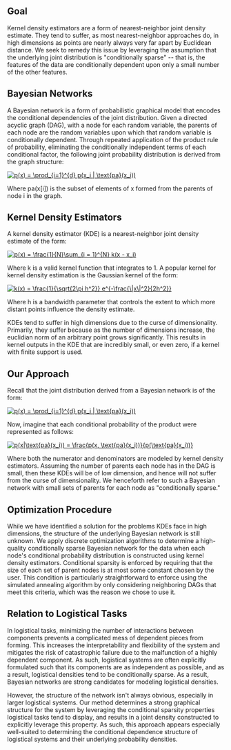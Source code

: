 ## Goal

Kernel density estimators are a form of nearest-neighbor joint density estimate. They tend to suffer, as most nearest-neighbor approaches do, in high dimensions as points are nearly always very far apart by Euclidean distance. We seek to remedy this issue by leveraging the assumption that the underlying joint distribution is "conditionally sparse" -- that is, the features of the data are conditionally dependent upon only a small number of the other features.

## Bayesian Networks

A Bayesian network is a form of probabilistic graphical model that encodes the conditional dependencies of the joint distribution. Given a directed acyclic graph (DAG), with a node for each random variable, the parents of each node are the random variables upon which that random variable is conditionally dependent. Through repeated application of the product rule of probability, eliminating the conditionally independent terms of each conditional factor, the following joint probability distribution is derived from the graph structure:

<a href="https://www.codecogs.com/eqnedit.php?latex=p(x)&space;=&space;\prod_{i=1}^{d}&space;p(x_i&space;|&space;\text{pa}(x_i))" target="_blank"><img src="https://latex.codecogs.com/gif.latex?p(x)&space;=&space;\prod_{i=1}^{d}&space;p(x_i&space;|&space;\text{pa}(x_i))" title="p(x) = \prod_{i=1}^{d} p(x_i | \text{pa}(x_i))" /></a>

Where pa(x[i]) is the subset of elements of x formed from the parents of node i in the graph.

## Kernel Density Estimators

A kernel density estimator (KDE) is a nearest-neighbor joint density estimate of the form:

<a href="https://www.codecogs.com/eqnedit.php?latex=p(x)&space;=&space;\frac{1}{N}\sum_{i&space;=&space;1}^{N}&space;k(x&space;-&space;x_i)" target="_blank"><img src="https://latex.codecogs.com/gif.latex?p(x)&space;=&space;\frac{1}{N}\sum_{i&space;=&space;1}^{N}&space;k(x&space;-&space;x_i)" title="p(x) = \frac{1}{N}\sum_{i = 1}^{N} k(x - x_i)" /></a>

Where k is a valid kernel function that integrates to 1. A popular kernel for kernel density estimation is the Gaussian kernel of the form:

<a href="https://www.codecogs.com/eqnedit.php?latex=k(x)&space;=&space;\frac{1}{\sqrt{2\pi&space;h^2}}&space;e^{-\frac{\|x\|^2}{2h^2}}" target="_blank"><img src="https://latex.codecogs.com/gif.latex?k(x)&space;=&space;\frac{1}{\sqrt{2\pi&space;h^2}}&space;e^{-\frac{\|x\|^2}{2h^2}}" title="k(x) = \frac{1}{\sqrt{2\pi h^2}} e^{-\frac{\|x\|^2}{2h^2}}" /></a>

Where h is a bandwidth parameter that controls the extent to which more distant points influence the density estimate.

KDEs tend to suffer in high dimensions due to the curse of dimensionality. Primarily, they suffer because as the number of dimensions increase, the euclidian norm of an arbitrary point grows significantly. This results in kernel outputs in the KDE that are incredibly small, or even zero, if a kernel with finite support is used.


## Our Approach

Recall that the joint distribution derived from a Bayesian network is of the form:


<a href="https://www.codecogs.com/eqnedit.php?latex=p(x)&space;=&space;\prod_{i=1}^{d}&space;p(x_i&space;|&space;\text{pa}(x_i))" target="_blank"><img src="https://latex.codecogs.com/gif.latex?p(x)&space;=&space;\prod_{i=1}^{d}&space;p(x_i&space;|&space;\text{pa}(x_i))" title="p(x) = \prod_{i=1}^{d} p(x_i | \text{pa}(x_i))" /></a>

Now, imagine that each conditional probability of the product were represented as follows:

<a href="https://www.codecogs.com/eqnedit.php?latex=p(x|\text{pa}(x_i))&space;=&space;\frac{p(x,&space;\text{pa}(x_i))}{p(\text{pa}(x_i))}" target="_blank"><img src="https://latex.codecogs.com/gif.latex?p(x|\text{pa}(x_i))&space;=&space;\frac{p(x,&space;\text{pa}(x_i))}{p(\text{pa}(x_i))}" title="p(x|\text{pa}(x_i)) = \frac{p(x, \text{pa}(x_i))}{p(\text{pa}(x_i))}" /></a>

Where both the numerator and denominators are modeled by kernel density estimators. Assuming the number of parents each node has in the DAG is small, then these KDEs will be of low dimension, and hence will not suffer from the curse of dimensionality. We henceforth refer to such a Bayesian network with small sets of parents for each node as "conditionally sparse."


## Optimization Procedure

While we have identified a solution for the problems KDEs face in high dimensions, the structure of the underlying Bayesian network is still unknown. We apply discrete optimization algorithms to determine a high-quality conditionally sparse Bayesian network for the data when each node's conditional probability distribution is constructed using kernel density estimators. Conditional sparsity is enforced by requiring that the size of each set of parent nodes is at most some constant chosen by the user. This condition is particularly straightforward to enforce using the simulated annealing algorithm by only considering neighboring DAGs that meet this criteria, which was the reason we chose to use it.

## Relation to Logistical Tasks

In logistical tasks, minimizing the number of interactions between components prevents a complicated mess of dependent pieces from forming. This increases the interpretability and flexibility of the system and mitigates the risk of catastrophic failure due to the malfunction of a highly dependent component. As such, logistical systems are often explicitly formulated such that its components are as independent as possible, and as a result, logistical densities tend to be conditionally sparse. As a result, Bayesian networks are strong candidates for modeling logistical densities.

However, the structure of the network isn't always obvious, especially in larger logistical systems. Our method determines a strong graphical structure for the system by leveraging the conditional sparsity properties logistical tasks tend to display, and results in a joint density constructed to explicitly leverage this property. As such, this approach appears especially well-suited to determining the conditional dependence structure of logistical systems and their underlying probability densities.
